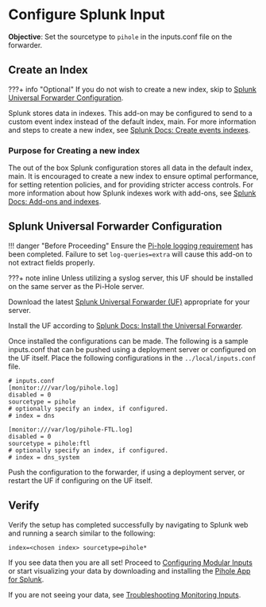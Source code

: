 # Configure Splunk Input

**Objective**: Set the sourcetype to `pihole` in the inputs.conf file on the forwarder.

## Create an Index

???+ info "Optional"
    If you do not wish to create a new index, skip to [Splunk Universal Forwarder Configuration](#splunk-universal-forwarder-configuration).

Splunk stores data in indexes. This add-on may be configured to send to a custom event index instead of the default index, main. For more information and steps to create a new index, see [Splunk Docs: Create events indexes](https://docs.splunk.com/Documentation/Splunk/latest/Indexer/Setupmultipleindexes#Create_events_indexes_2).

### Purpose for Creating a new index

The out of the box Splunk configuration stores all data in the default index, main. It is encouraged to create a new index to ensure optimal performance, for setting retention policies, and for providing stricter access controls. For more information about how Splunk indexes work with add-ons, see [Splunk Docs: Add-ons and indexes](https://docs.splunk.com/Documentation/AddOns/released/Overview/Add-onsandindexes).

## Splunk Universal Forwarder Configuration

!!! danger "Before Proceeding"
    Ensure the [Pi-hole logging requirement](../../pihole-logging-requirements/) has been completed. Failure to set `log-queries=extra` will cause this add-on to not extract fields properly.

???+ note inline
    Unless utilizing a syslog server, this UF should be installed on the same server as the Pi-Hole server.

Download the latest [Splunk Universal Forwarder (UF)](https://www.splunk.com/en_us/download/universal-forwarder.html) appropriate for your server.

Install the UF according to [Splunk Docs: Install the Universal Forwarder](https://docs.splunk.com/Documentation/Forwarder/latest/Forwarder/Installtheuniversalforwardersoftware).

Once installed the configurations can be made. The following is a sample inputs.conf that can be pushed using a deployment server or configured on the UF itself. Place the following configurations in the `../local/inputs.conf` file.

```shell
# inputs.conf
[monitor:///var/log/pihole.log]
disabled = 0
sourcetype = pihole
# optionally specify an index, if configured.
# index = dns

[monitor:///var/log/pihole-FTL.log]
disabled = 0
sourcetype = pihole:ftl
# optionally specify an index, if configured.
# index = dns_system
```

Push the configuration to the forwarder, if using a deployment server, or restart the UF if configuring on the UF itself.

## Verify

Verify the setup has completed successfully by navigating to Splunk web and running a search similar to the following:

```shell
index=<chosen index> sourcetype=pihole*
```

If you see data then you are all set! Proceed to [Configuring Modular Inputs](configure-modinput.md) or start visualizing your data by downloading and installing the [Pihole App for Splunk](https://splunkbase.splunk.com/app/4506).

If you are not seeing your data, see [Troubleshooting Monitoring Inputs](../troubleshooting/troubleshoot-inputs.md).
